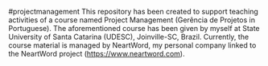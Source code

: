 #projectmanagement
This repository has been created to support teaching activities of a course named Project Management (Gerência de Projetos in Portuguese). The aforementioned course has been given by myself at State University of Santa Catarina (UDESC), Joinville-SC, Brazil. Currently, the course material is managed by NeartWord, my personal company linked to the NeartWord project (https://www.neartword.com).
